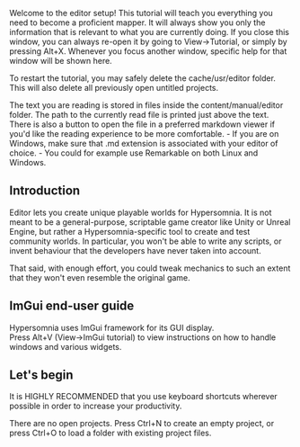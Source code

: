 Welcome to the editor setup!
This tutorial will teach you everything you need to become a proficient mapper.
It will always show you only the information that is relevant to what you are currently doing.
If you close this window, you can always re-open it by going to View->Tutorial, or simply by pressing Alt+X. 
Whenever you focus another window, specific help for that window will be shown here.

To restart the tutorial, you may safely delete the cache/usr/editor folder.
This will also delete all previously open untitled projects.
 
The text you are reading is stored in files inside the content/manual/editor folder.
The path to the currently read file is printed just above the text.
There is also a button to open the file in a preferred markdown viewer 
if you'd like the reading experience to be more comfortable.
	- If you are on Windows, make sure that .md extension is associated with your editor of choice.
	- You could for example use Remarkable on both Linux and Windows.

## Introduction

Editor lets you create unique playable worlds for Hypersomnia.
It is not meant to be a general-purpose, scriptable game creator like Unity or Unreal Engine,
but rather a Hypersomnia-specific tool to create and test community worlds.
In particular, you won't be able to write any scripts,
or invent behaviour that the developers have never taken into account.

That said, with enough effort, you could tweak mechanics to such an extent that they won't even resemble the original game.

## ImGui end-user guide

Hypersomnia uses ImGui framework for its GUI display.  
Press Alt+V (View->ImGui tutorial) to view instructions on how to handle windows and various widgets.

## Let's begin

It is HIGHLY RECOMMENDED that you use keyboard shortcuts wherever possible in order to increase your productivity.

There are no open projects. 
Press Ctrl+N to create an empty project,
or press Ctrl+O to load a folder with existing project files.
